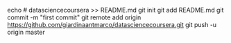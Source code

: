 echo # datasciencecoursera >> README.md
git init
git add README.md
git commit -m "first commit"
git remote add origin https://github.com/giardinaantmarco/datasciencecoursera.git
git push -u origin master
